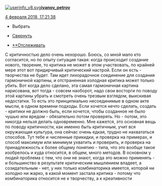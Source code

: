 [![userinfo_v8.svg](userinfo_v8.svg)](https://ivanov-petrov.livejournal.com/profile)[**ivanov_petrov**](https://ivanov-petrov.livejournal.com/)

 [4 февраля 2018, 17:21:38](https://ivanov-petrov.livejournal.com/2106561.html?thread=121737921#t121737921)

- Выбрать

- [Свернуть](https://ivanov-petrov.livejournal.com/2106561.html?thread=121737921#t121737921)

- [**Отслеживать](https://www.livejournal.com/manage/subscriptions/comments.bml?talkid=121737921&journal=ivanov_petrov)

С критичностью дело очень нехорошо. Боюсь, со мной мало кто согласится, но по опыту ситуация такая: когда происходит создание нового, творение, то критика не может в этом участвовать, по крайней мере этот вот придирчивый критический настрой. Если он есть - творчества не будет. Там идет лихорадочное соединение для создания гармоничной картины, и отстраненная холодная критика может только убить. Вот когда дело сделано, эта самая гармоничная картина нарисована, вот тогда - совсем наоборот, надо свои восторги по поводу этой картины убрать и смотреть очень трезвым взглядом, выискивая недостатки. То есть это принципиально несоединимые в одном акте мысли, в одном времени подходы. Если хочется нечто сделать, создать - критики не должно быть, если хочется, чтобы созданное не было чушью или вредом - обязательно потом проверять. Но - потом, это никогда нельзя делать одновременно. Мне кажется, это основная вещь по поводу критичности, как именно быть критичным, учит вся окружающая культура, она сейчас очень едкая, трудно не нахвататься способов. Тут тебе и численные прикидки, и проверка на примерах, и способ максимум или минимум ухватить и проверить, и проверка на принадлежность к более общему понятию - типа, что это вообще такое изобрелось и куда относится, в общем, много методов. В основном у людей проблема с тем, что они не знают, когда это можно применять - и большинство в результате критическим мышлением владеет, а созидательным - нет, у них только комбинаторика имеется, которой ни холодно ни жарко, в какой момент застала критика - потому что комбинаторика относится не к творчеству, а к креативности

<div style="display: none;">  </div>